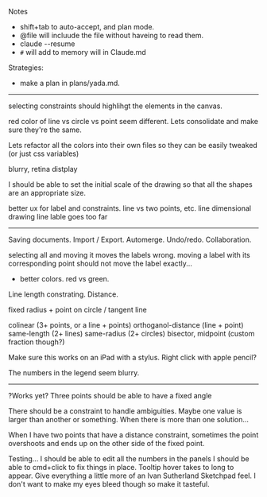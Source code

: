 Notes
- shift+tab to auto-accept, and plan mode.
- @file will incluude the file without haveing to read them.
- claude --resume
- `#` will add to memory will in Claude.md

Strategies:
- make a plan in plans/yada.md.

---

selecting constraints should highlihgt the elements in the canvas.

red color of line vs circle vs point seem different. Lets consolidate and make sure they're the same.

Lets refactor all the colors into their own files so they can be easily tweaked (or just css variables)


blurry, retina distplay

 I should be able to set the initial scale of the drawing so that all the shapes are an appropriate size.


better ux for label and constraints. line vs two points, etc.
line dimensional drawing line lable goes too far

---

Saving documents. Import / Export. Automerge. Undo/redo. Collaboration.

selecting all and moving it moves the labels wrong. moving a label with its corresponding point should not move the label exactly...

- better colors. red vs green.

Line length constrating. Distance.

fixed radius + point on circle / tangent line

colinear (3+ points, or a line + points)
orthoganol-distance (line + point)
same-length (2+ lines)
same-radius (2+ circles)
bisector, midpoint (custom fraction though?)


Make sure this works on an iPad with a stylus. Right click with apple pencil?

The numbers in the legend seem blurry.

---

?Works yet?
Three points should be able to have a fixed angle


There should be a constraint to handle ambiguities. Maybe one value is larger than another or something. When there is more than one solution...

When I have two points that have a distance constraint, sometimes the point overshoots and ends up on the other side of the fixed point.


Testing...
I should be able to edit all the numbers in the panels
I should be able to cmd+click to fix things in place.
Tooltip hover takes to long to appear.
Give everything a little more of an Ivan Sutherland Sketchpad feel. I don't want to make my eyes bleed though so make it tasteful.


